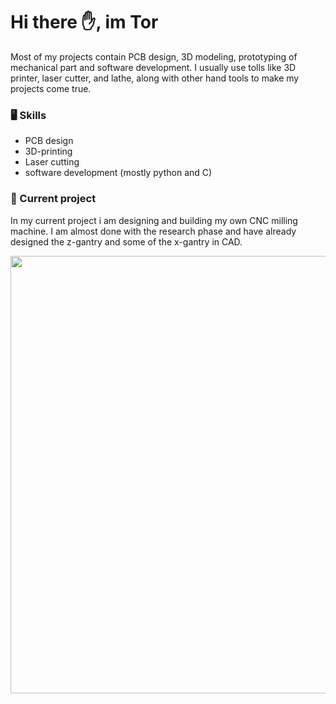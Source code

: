 # Hi there :raised_hand:, im Tor
Most of my projects contain PCB design, 3D modeling, prototyping of mechanical part and software development. I usually use tolls like 3D printer, laser cutter, and lathe, along with other hand tools to make my projects come true.

### 🖥 Skills

- PCB design
- 3D-printing
- Laser cutting
- software development (mostly python and C)

### :hammer: Current project
In my current project i am designing and building my own CNC milling machine. I am almost done with the research phase and have already designed the z-gantry and some of the x-gantry in CAD. 

<p align="center">
  <img width="700" src="https://github.com/torbrodtkorb/torbrodtkorb/graphics/cnc.png">
</p>
